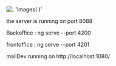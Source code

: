 ![, 'images( )'](https://github.com/user-attachments/assets/56179c10-8c8e-4acd-9d9c-211500c21d82)


the server is running on port 8088 


Backoffice : ng serve --port 4200


frontoffice  : ng serve --port 4201


mailDev running on http://localhost:1080/
